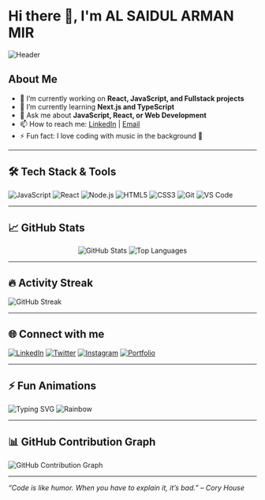 # Hi there 👋, I'm AL SAIDUL ARMAN MIR

![Header](https://capsule-render.vercel.app/api?type=waving&color=gradient&height=150&section=header&text=Welcome+to+My+GitHub&fontSize=40&fontColor=ffffff)

## About Me
- 🔭 I’m currently working on **React, JavaScript, and Fullstack projects**
- 🌱 I’m currently learning **Next.js and TypeScript**
- 💬 Ask me about **JavaScript, React, or Web Development**
- 📫 How to reach me: [LinkedIn](https://www.linkedin.com/in/yourprofile) | [Email](mailto:mirarman8583@gmail.com)
- ⚡ Fun fact: I love coding with music in the background 🎵

---

## 🛠 Tech Stack & Tools
![JavaScript](https://img.shields.io/badge/-JavaScript-F7DF1E?style=for-the-badge&logo=javascript&logoColor=black)
![React](https://img.shields.io/badge/-React-61DAFB?style=for-the-badge&logo=react&logoColor=black)
![Node.js](https://img.shields.io/badge/-Node.js-339933?style=for-the-badge&logo=node.js&logoColor=white)
![HTML5](https://img.shields.io/badge/-HTML5-E34F26?style=for-the-badge&logo=html5&logoColor=white)
![CSS3](https://img.shields.io/badge/-CSS3-1572B6?style=for-the-badge&logo=css3&logoColor=white)
![Git](https://img.shields.io/badge/-Git-F05032?style=for-the-badge&logo=git&logoColor=white)
![VS Code](https://img.shields.io/badge/-VS%20Code-0078d4?style=for-the-badge&logo=visual-studio-code&logoColor=white)

---

## 📈 GitHub Stats
<p align="center">
  <img src="https://github-readme-stats.vercel.app/api?username=ArmanMirDeV&show_icons=true&theme=radical" alt="GitHub Stats" />
  <img src="https://github-readme-stats.vercel.app/api/top-langs/?username=ArmanMirDeV&layout=compact&theme=radical" alt="Top Languages" />
</p>

---

## 🔥 Activity Streak
![GitHub Streak](https://streak-stats.demolab.com?user=ArmanMirDeV&theme=radical)

---

## 🌐 Connect with me
[![LinkedIn](https://img.shields.io/badge/-LinkedIn-0A66C2?style=for-the-badge&logo=linkedin&logoColor=white)](https://www.linkedin.com/in/yourprofile)
[![Twitter](https://img.shields.io/badge/-Twitter-1DA1F2?style=for-the-badge&logo=twitter&logoColor=white)](https://twitter.com/yourhandle)
[![Instagram](https://img.shields.io/badge/-Instagram-E4405F?style=for-the-badge&logo=instagram&logoColor=white)](https://instagram.com/yourhandle)
[![Portfolio](https://img.shields.io/badge/-Portfolio-4B0082?style=for-the-badge&logo=About.me&logoColor=white)](https://yourportfolio.com)

---

## ⚡ Fun Animations
![Typing SVG](https://readme-typing-svg.herokuapp.com?lines=Hello+World!+I'm+AL+SAIDUL+ARMAN+MIR;Fullstack+Developer;React+Enthusiast&font=Fira+Code&center=true&width=500&height=50)
![Rainbow](https://raw.githubusercontent.com/ArmanMirDeV/YourUsername/main/assets/rainbow.gif)

---

## 📊 GitHub Contribution Graph
![GitHub Contribution Graph](https://activity-graph.herokuapp.com/graph?ArmanMirDeV=YourUsername&theme=react-dark&hide_border=true)

---

*“Code is like humor. When you have to explain it, it’s bad.” – Cory House*
